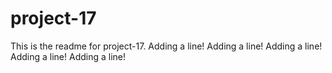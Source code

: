 # project-17

This is the readme for project-17.
Adding a line!
Adding a line!
Adding a line!
Adding a line!
Adding a line!

